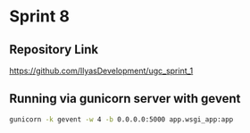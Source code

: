 # Sprint 8

## Repository Link

https://github.com/IlyasDevelopment/ugc_sprint_1

## Running via gunicorn server with gevent
```bash
gunicorn -k gevent -w 4 -b 0.0.0.0:5000 app.wsgi_app:app
```
